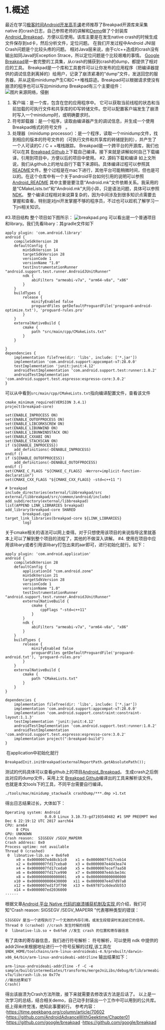 # 1.概述
最近在学习[极客时间Android开发高手课](https://time.geekbang.org/column/article/70602)老师推荐了Breakpad开源库来采集native 的crash日志，自己参照老师的讲解和[Demo](https://github.com/AndroidAdvanceWithGeektime/Chapter01)做了个封装库[Android_Breakpad](https://github.com/devzhan/Breakpad)，方便以后使用。该库主要是在发生native crash的时候生成文件保存到sd卡，然后分析文件，定位问题。
在我们开发过程中Android JNI层Crash问题是个比较头疼的问题。
相对Java层来说，由于c/c++造成的crash没有输出如同Java的Exception Strace，所以定位问题是个比较艰难的事情。
[Google Breakpad](https://chromium.googlesource.com/breakpad/breakpad)是一套完整的工具集，从crash的捕获到crash的dump，都提供了相对应的工具。
 Breakpad是一个库和工具套件可以让你发布的应用程序（把编译器提供的调试信息剥离掉的）给用户，记录了崩溃紧凑的“dump”文件，发送回您的服务器，并从这些minidump产生C和C++堆栈踪迹。Breakpad可以根据请求使没有崩溃的程序也可以写出minidump
Breakpad有三个主要组件：
![图片来源网络，侵删](https://upload-images.jianshu.io/upload_images/1594504-2b0f3afa713ca482.png?imageMogr2/auto-orient/strip%7CimageView2/2/w/1240)
1. 客户端：是一个库，包含在您的应用程序中。 它可以获取当前线程的状态和当前加载的可执行文件和共享库的ID写转储文件。您可以配置客户端发生了崩溃时写入一个minidump时，或明确要求时。
2. 符号卸载器：是一个程序，读取由编译器产生的调试信息，并生成一个使用Breakpad格式的符号文件   。
3.  处理器（minidump processor）：是一个程序，读取一个minidump文件，找到相应的版本的符号文件的（可执行文件和共享库的转储提到的），并产生了一个人可读的C / C + +堆栈跟踪。
Breakpad是一个跨平台的开源库，我们也可以在其 [Breakpad Github](https://github.com/google/breakpad)上下载自己编译。接下来就是讲解如何自己下载编译，引用到项目中，方便以后的项目中使用。
#2. 源码下载和编译
如上文所说，我们从github上的地址自行下载下来源码。具体编译过程可以参照其[README](https://github.com/google/breakpad/blob/master/README.md)文件。整个过程是在mac下进行，其他平台可能稍微时间，但也是可以的。在这个仓库中有一个关于android平台如何引用的说明可以参照
[Android_README](https://github.com/google/breakpad/blob/master/README.ANDROID)
其中主要是要注意“Android.mk”文件依赖关系。我采用的是“CMakeLists.txt”和“Android.mk”大同小异，只是语法问题，具体可以参照[NDK](https://developer.android.google.cn/ndk/)。
整个编译过程相对来说算复杂的，因为中间涉及到很多知识点需要去掌握和查看，特别是对jni开发掌握不够的程序员，不过也可以趁机了解学习一下jni相关知识。

#3.项目结构
整个项目如下图所示：
![breakpad.png](https://upload-images.jianshu.io/upload_images/1594504-e8a36a750c98b33e.png?imageMogr2/auto-orient/strip%7CimageView2/2/w/1240)
可以看出是一个普通项目和library。我们先看libary：其gradle文件如下
```
apply plugin: 'com.android.library'
android {
    compileSdkVersion 28
    defaultConfig {
        minSdkVersion 14
        targetSdkVersion 28
        versionCode 1
        versionName "1.0"
        testInstrumentationRunner "android.support.test.runner.AndroidJUnitRunner"
        ndk {
            abiFilters "armeabi-v7a", "arm64-v8a", "x86"
        }
    }
    buildTypes {
        release {
            minifyEnabled false
            proguardFiles getDefaultProguardFile('proguard-android-optimize.txt'), 'proguard-rules.pro'
        }
    }
    externalNativeBuild {
        cmake {
            path "src/main/cpp/CMakeLists.txt"
        }
    }

}
dependencies {
    implementation fileTree(dir: 'libs', include: ['*.jar'])
    implementation 'com.android.support:appcompat-v7:28.0.0'
    testImplementation 'junit:junit:4.12'
    androidTestImplementation 'com.android.support.test:runner:1.0.2'
    androidTestImplementation 'com.android.support.test.espresso:espresso-core:3.0.2'
}
```
可以从中看到```src/main/cpp/CMakeLists.txt```指向编译配置文件，查看该文件
```
cmake_minimum_required(VERSION 3.4.1)
project(breakpad-core)

set(ENABLE_INPROCESS ON)
set(ENABLE_OUTOFPROCESS ON)
set(ENABLE_LIBCORKSCREW ON)
set(ENABLE_LIBUNWIND ON)
set(ENABLE_LIBUNWINDSTACK ON)
set(ENABLE_CXXABI ON)
set(ENABLE_STACKSCAN ON)
if (${ENABLE_INPROCESS})
    add_definitions(-DENABLE_INPROCESS)
endif ()
if (${ENABLE_OUTOFPROCESS})
    add_definitions(-DENABLE_OUTOFPROCESS)
endif ()
set(CMAKE_C_FLAGS "${CMAKE_C_FLAGS} -Werror=implicit-function-declaration")
set(CMAKE_CXX_FLAGS "${CMAKE_CXX_FLAGS} -std=c++11 ")

# breakpad
include_directories(external/libbreakpad/src external/libbreakpad/src/common/android/include)
add_subdirectory(external/libbreakpad)
list(APPEND LINK_LIBRARIES breakpad)
add_library(breakpad-core SHARED
        breakpad.cpp)
target_link_libraries(breakpad-core ${LINK_LIBRARIES}
        log)
```
关于cmake相关的语法可以网上查得。对于只想使用该项目的来说指导这里就基本上可以了解到整个项目的流程了，其他的不做深入讲解。
#4. 使用在项目中应用该libary或者引用该libary打包出来的aar即可，进行初始化就行。如下：
```
apply plugin: 'com.android.application'
android {
    compileSdkVersion 28
    defaultConfig {
        applicationId "com.android.zone"
        minSdkVersion 21
        targetSdkVersion 28
        versionCode 1
        versionName "1.0"
        testInstrumentationRunner "android.support.test.runner.AndroidJUnitRunner"
        externalNativeBuild {
            cmake {
                cppFlags "-std=c++11"
            }
        }
        ndk {
            abiFilters "armeabi-v7a", "arm64-v8a", "x86"
        }
    }
    buildTypes {
        release {
            minifyEnabled false
            proguardFiles getDefaultProguardFile('proguard-android.txt'), 'proguard-rules.pro'
        }
    }
    externalNativeBuild {
        cmake {
            path "CMakeLists.txt"
        }
    }
}

dependencies {
    implementation fileTree(dir: 'libs', include: ['*.jar'])
    implementation 'com.android.support:appcompat-v7:28.0.0'
    implementation 'com.android.support.constraint:constraint-layout:1.1.3'
    testImplementation 'junit:junit:4.12'
    androidTestImplementation 'com.android.support.test:runner:1.0.2'
    androidTestImplementation 'com.android.support.test.espresso:espresso-core:3.0.2'
    implementation project(":breakpad-build")
}
```
 在application中初始化就行
```
BreakpadInit.initBreakpad(externalReportPath.getAbsolutePath());
```
测试的代码具体可以查看github上的项目[Android_Breakpad](https://github.com/devzhan/Breakpad)。
生成crash之后倒出对应的dump文件，采用上文 [Breakpad Github](https://github.com/google/breakpad)编译出的工具来解析该文件。
也就是本文tools下的工具，不同平台需要自行编译。
```
./tools/mac/minidump_stackwalk crashDump/***.dmp >1.txt
```
得出日志结果过长，大体如下：
```
Operating system: Android
                  0.0.0 Linux 3.10.73-gd7193540482 #1 SMP PREEMPT Wed Dec 6 22:19:12 UTC 2017 aarch64
CPU: arm64
     8 CPUs
GPU: UNKNOWN
Crash reason:  SIGSEGV /SEGV_MAPERR
Crash address: 0x0
Process uptime: not available
Thread 0 (crashed)
 0  libnative-lib.so + 0x6fe0
     x0 = 0x0000007e4d8cb1c0    x1 = 0x0000007fd17ceb14
     x2 = 0x0000007fd17ceba0    x3 = 0x0000007e4d43ea74
     x4 = 0x0000007fd17ceda0    x5 = 0x0000007ecef7aa58
     x6 = 0x0000007fd17ce990    x7 = 0x0000007e4dcbe34c
     x8 = 0x0000000000000001    x9 = 0x0000000000000000
    x10 = 0x0000000000430000   x11 = 0x0000007e4d7d97a8
    x12 = 0x0000007ed1f3f790   x13 = 0x697871c6dea5b553
    x14 = 0x0000007ed2036000
······
```
根据文章[Android 平台 Native 代码的崩溃捕获机制及实现
](https://mp.weixin.qq.com/s/g-WzYF3wWAljok1XjPoo7w?)的介绍，我们可知“Crash reason:  SIGSEGV /SEGV_MAPERR
”代表哪种类型的错误：
  ```
SIGSEGV 是当一个进程执行了一个无效的内存引用，或发生段错误时发送给它的信号。
Thread 0 (crashed) //crash 发生时候的线程
  0  libnative-lib.so + 0x6fe0 //发生 crash 的位置和寄存器信息
```
有了具体的寄存器信息，我们进行符号解析：
符号解析，可以使用 ndk 中提供的addr2line来根据地址进行一个符号反解的过程,该工具在
``` $NDK_HOME/toolchains/arm-linux-androideabi-4.9/prebuilt/darwin-x86_64/bin/arm-linux-androideabi-addr2line```
输出结果如下：
 ```
arm-linux-androideabi-addr2line -f -C -e sample/build/intermediates/transforms/mergeJniLibs/debug/0/lib/armeabi-v7a/libcrash-lib.so 0x77e
//输出结果如下
Crash()
```
得出该崩溃为Crash方法所致，接下来就需要去修改该方法是后话了。
以上是一次学习的总结，结合相关demo，自己动手封装出一个工作中可以用到的公共库。
纸上得来终觉浅，绝知此事要躬行。
参考内容：
·https://time.geekbang.org/column/article/70602
·https://github.com/AndroidAdvanceWithGeektime/Chapter01
·https://github.com/google/breakpad
·https://github.com/google/breakpad


